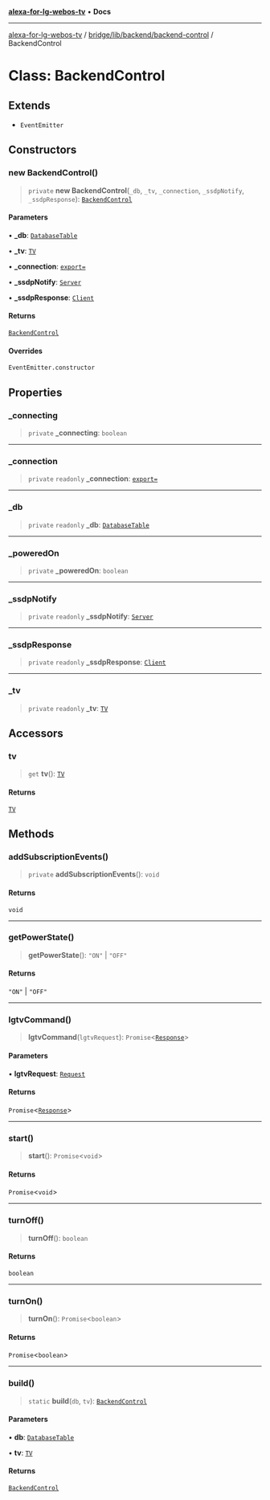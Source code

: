 [**alexa-for-lg-webos-tv**](../../../../../README.md) • **Docs**

***

[alexa-for-lg-webos-tv](../../../../../modules.md) / [bridge/lib/backend/backend-control](../README.md) / BackendControl

# Class: BackendControl

## Extends

- `EventEmitter`

## Constructors

### new BackendControl()

> `private` **new BackendControl**(`_db`, `_tv`, `_connection`, `_ssdpNotify`, `_ssdpResponse`): [`BackendControl`](BackendControl.md)

#### Parameters

• **\_db**: [`DatabaseTable`](../../../database/classes/DatabaseTable.md)

• **\_tv**: [`TV`](../../tv/interfaces/TV.md)

• **\_connection**: [`export=`](../../../../types/lgtv2/classes/export=.md)

• **\_ssdpNotify**: [`Server`](../../../../types/node-ssdp/classes/Server.md)

• **\_ssdpResponse**: [`Client`](../../../../types/node-ssdp/classes/Client.md)

#### Returns

[`BackendControl`](BackendControl.md)

#### Overrides

`EventEmitter.constructor`

## Properties

### \_connecting

> `private` **\_connecting**: `boolean`

***

### \_connection

> `private` `readonly` **\_connection**: [`export=`](../../../../types/lgtv2/classes/export=.md)

***

### \_db

> `private` `readonly` **\_db**: [`DatabaseTable`](../../../database/classes/DatabaseTable.md)

***

### \_poweredOn

> `private` **\_poweredOn**: `boolean`

***

### \_ssdpNotify

> `private` `readonly` **\_ssdpNotify**: [`Server`](../../../../types/node-ssdp/classes/Server.md)

***

### \_ssdpResponse

> `private` `readonly` **\_ssdpResponse**: [`Client`](../../../../types/node-ssdp/classes/Client.md)

***

### \_tv

> `private` `readonly` **\_tv**: [`TV`](../../tv/interfaces/TV.md)

## Accessors

### tv

> `get` **tv**(): [`TV`](../../tv/interfaces/TV.md)

#### Returns

[`TV`](../../tv/interfaces/TV.md)

## Methods

### addSubscriptionEvents()

> `private` **addSubscriptionEvents**(): `void`

#### Returns

`void`

***

### getPowerState()

> **getPowerState**(): `"ON"` \| `"OFF"`

#### Returns

`"ON"` \| `"OFF"`

***

### lgtvCommand()

> **lgtvCommand**(`lgtvRequest`): `Promise`\<[`Response`](../../../../types/lgtv2/namespaces/export=/interfaces/Response.md)\>

#### Parameters

• **lgtvRequest**: [`Request`](../../../../types/lgtv2/namespaces/export=/interfaces/Request.md)

#### Returns

`Promise`\<[`Response`](../../../../types/lgtv2/namespaces/export=/interfaces/Response.md)\>

***

### start()

> **start**(): `Promise`\<`void`\>

#### Returns

`Promise`\<`void`\>

***

### turnOff()

> **turnOff**(): `boolean`

#### Returns

`boolean`

***

### turnOn()

> **turnOn**(): `Promise`\<`boolean`\>

#### Returns

`Promise`\<`boolean`\>

***

### build()

> `static` **build**(`db`, `tv`): [`BackendControl`](BackendControl.md)

#### Parameters

• **db**: [`DatabaseTable`](../../../database/classes/DatabaseTable.md)

• **tv**: [`TV`](../../tv/interfaces/TV.md)

#### Returns

[`BackendControl`](BackendControl.md)

